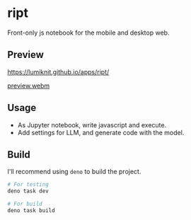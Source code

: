 # ript

Front-only js notebook for the mobile and desktop web.

## Preview

https://lumiknit.github.io/apps/ript/

[preview.webm](https://github.com/user-attachments/assets/fe4dcd2a-7c4c-477d-a563-0b03b9edada5)

## Usage

- As Jupyter notebook, write javascript and execute.
- Add settings for LLM, and generate code with the model.

## Build

I'll recommend using `deno` to build the project.

```sh
# For testing
deno task dev

# For build
deno task build
```
